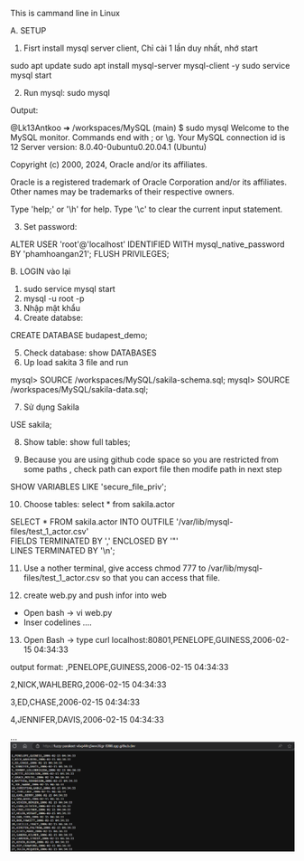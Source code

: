 This is cammand line in Linux

A. SETUP

1. Fisrt install mysql server client, Chỉ cài 1 lần duy nhất, nhớ start

sudo apt update
sudo apt install mysql-server mysql-client -y
sudo service mysql start

2. Run mysql:  sudo mysql


Output: 

@Lk13Antkoo ➜ /workspaces/MySQL (main) $ sudo mysql
Welcome to the MySQL monitor.  Commands end with ; or \g.
Your MySQL connection id is 12
Server version: 8.0.40-0ubuntu0.20.04.1 (Ubuntu)

Copyright (c) 2000, 2024, Oracle and/or its affiliates.

Oracle is a registered trademark of Oracle Corporation and/or its
affiliates. Other names may be trademarks of their respective
owners.

Type 'help;' or '\h' for help. Type '\c' to clear the current input statement.

3. Set password:

ALTER USER 'root'@'localhost' IDENTIFIED WITH mysql_native_password BY 'phamhoangan21';
FLUSH PRIVILEGES;


B. LOGIN vào lại

1. sudo service mysql start
2. mysql -u root -p
3. Nhập mật khẩu
4. Create databse:

CREATE DATABASE budapest_demo;

5. Check database: 
show DATABASES
6. Up load sakita 3 file and run

mysql> SOURCE /workspaces/MySQL/sakila-schema.sql;
mysql> SOURCE /workspaces/MySQL/sakila-data.sql;

7. Sử dụng Sakila

USE sakila;

8. Show table: show full tables;

9. Because you are using github code space so you are restricted from some paths , check path can export file then modife path in next step

SHOW VARIABLES LIKE 'secure_file_priv';


10. Choose tables: select * from sakila.actor

SELECT * FROM sakila.actor
INTO OUTFILE '/var/lib/mysql-files/test_1_actor.csv'  
FIELDS TERMINATED BY ','
ENCLOSED BY '"'  
LINES TERMINATED BY '\n';

11. Use a nother terminal, give access chmod 777 to /var/lib/mysql-files/test_1_actor.csv so that you can access that file.

12. create web.py and push infor into web

- Open bash -> vi web.py
- Inser codelines .... 

13. Open Bash -> type curl localhost:80801,PENELOPE,GUINESS,2006-02-15 04:34:33

output format: 
,PENELOPE,GUINESS,2006-02-15 04:34:33

2,NICK,WAHLBERG,2006-02-15 04:34:33

3,ED,CHASE,2006-02-15 04:34:33

4,JENNIFER,DAVIS,2006-02-15 04:34:33

...
![alt text](image.png)
